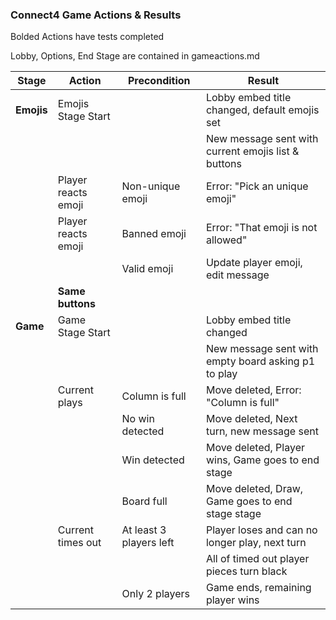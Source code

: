 ### Connect4 Game Actions & Results

Bolded Actions have tests completed

Lobby, Options, End Stage are contained in gameactions.md

| **Stage**  | **Action**          | **Precondition**        | **Result**                                               |
| ---------- | ------------------- | ----------------------- | -------------------------------------------------------- |
| **Emojis** | Emojis Stage Start  |                         | Lobby embed title changed, default emojis set            |
|            |                     |                         | New message sent with current emojis list & buttons      |
|            | Player reacts emoji | Non-unique emoji        | Error: "Pick an unique emoji"                            |
|            | Player reacts emoji | Banned emoji            | Error: "That emoji is not allowed"                       |
|            |                     | Valid emoji             | Update player emoji, edit message                        |
|            | **Same buttons**    |                         |
| **Game**   | Game Stage Start    |                         | Lobby embed title changed                                |
|            |                     |                         | New message sent with empty board asking p1 to play      |
|            | Current plays       | Column is full          | Move deleted, Error: "Column is full"                    |
|            |                     | No win detected         | Move deleted, Next turn, new message sent                |
|            |                     | Win detected            | Move deleted, Player wins, Game goes to end stage        |
|            |                     | Board full              | Move deleted, Draw, Game goes to end stage stage         |
|            | Current times out   | At least 3 players left | Player loses and can no longer play, next turn           |
|            |                     |                         | All of timed out player pieces turn black                |
|            |                     | Only 2 players          | Game ends, remaining player wins                         |
